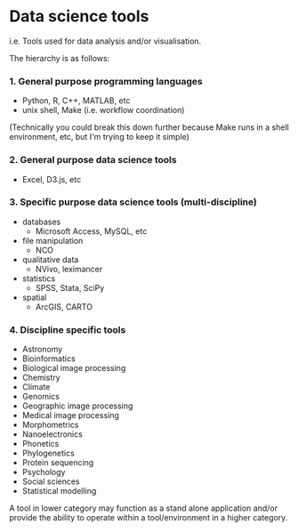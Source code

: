 # Data science tools

i.e. Tools used for data analysis and/or visualisation.

The hierarchy is as follows:

### 1. General purpose programming languages

* Python, R, C++, MATLAB, etc
* unix shell, Make (i.e. workflow coordination)

(Technically you could break this down further because Make runs in a shell environment, etc, but I'm trying to keep it simple)

### 2. General purpose data science tools

* Excel, D3.js, etc

### 3. Specific purpose data science tools (multi-discipline)

* databases
  * Microsoft Access, MySQL, etc
* file manipulation
  * NCO
* qualitative data
  * NVivo, leximancer
* statistics
  * SPSS, Stata, SciPy
* spatial
  * ArcGIS, CARTO

### 4. Discipline specific tools

* Astronomy
* Bioinformatics
* Biological image processing
* Chemistry
* Climate
* Genomics
* Geographic image processing
* Medical image processing
* Morphometrics
* Nanoelectronics
* Phonetics
* Phylogenetics
* Protein sequencing
* Psychology
* Social sciences
* Statistical modelling

A tool in lower category may function as a stand alone application and/or
provide the ability to operate within a tool/environment in a higher category.
